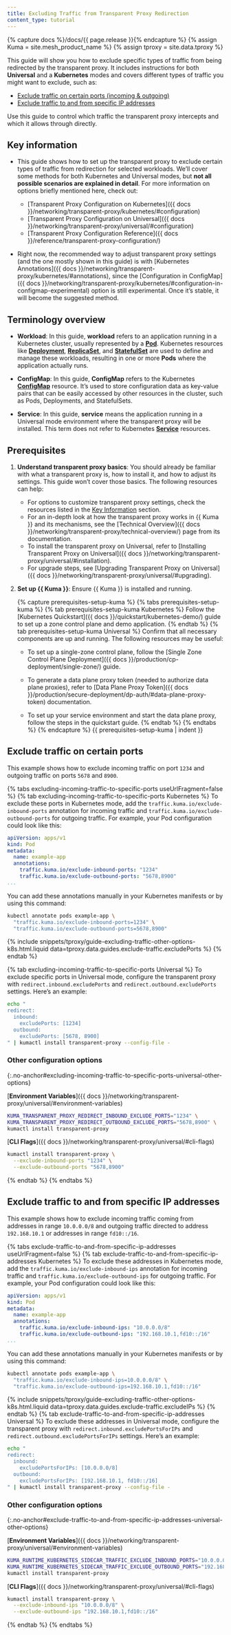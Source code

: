 ```yaml
---
title: Excluding Traffic from Transparent Proxy Redirection
content_type: tutorial
---
```


{% capture docs %}/docs/{{ page.release }}{% endcapture %}
{% assign Kuma = site.mesh_product_name %}
{% assign tproxy = site.data.tproxy %}

This guide will show you how to exclude specific types of traffic from being redirected by the transparent proxy. It includes instructions for both **Universal** and a **Kubernetes** modes and covers different types of traffic you might want to exclude, such as:

- [Exclude traffic on certain ports (incoming & outgoing)](#exclude-traffic-on-certain-ports)
- [Exclude traffic to and from specific IP addresses](#exclude-traffic-to-and-from-specific-ip-addresses)

Use this guide to control which traffic the transparent proxy intercepts and which it allows through directly.

## Key information

- This guide shows how to set up the transparent proxy to exclude certain types of traffic from redirection for selected workloads. We’ll cover some methods for both Kubernetes and Universal modes, but **not all possible scenarios are explained in detail**. For more information on options briefly mentioned here, check out:

  - [Transparent Proxy Configuration on Kubernetes]({{ docs }}/networking/transparent-proxy/kubernetes/#configuration)
  - [Transparent Proxy Configuration on Universal]({{ docs }}/networking/transparent-proxy/universal/#configuration)
  - [Transparent Proxy Configuration Reference]({{ docs }}/reference/transparent-proxy-configuration/)

- Right now, the recommended way to adjust transparent proxy settings (and the one mostly shown in this guide) is with [Kubernetes Annotations]({{ docs }}/networking/transparent-proxy/kubernetes/#annotations), since the [Configuration in ConfigMap]({{ docs }}/networking/transparent-proxy/kubernetes/#configuration-in-configmap-experimental) option is still experimental. Once it’s stable, it will become the suggested method.

## Terminology overview

- **Workload**: In this guide, **workload** refers to an application running in a Kubernetes cluster, usually represented by a [**Pod**](https://kubernetes.io/docs/concepts/workloads/pods/). Kubernetes resources like [**Deployment**](https://kubernetes.io/docs/concepts/workloads/controllers/deployment/), [**ReplicaSet**](https://kubernetes.io/docs/concepts/workloads/controllers/replicaset/), and [**StatefulSet**](https://kubernetes.io/docs/concepts/workloads/controllers/statefulset/) are used to define and manage these workloads, resulting in one or more **Pods** where the application actually runs.

- **ConfigMap**: In this guide, **ConfigMap** refers to the Kubernetes [**ConfigMap**](https://kubernetes.io/docs/concepts/configuration/configmap/) resource. It’s used to store configuration data as key-value pairs that can be easily accessed by other resources in the cluster, such as Pods, Deployments, and StatefulSets.

- **Service**: In this guide, **service** means the application running in a Universal mode environment where the transparent proxy will be installed. This term does not refer to Kubernetes [**Service**](https://kubernetes.io/docs/concepts/services-networking/service/) resources.

## Prerequisites

1. **Understand transparent proxy basics**: You should already be familiar with what a transparent proxy is, how to install it, and how to adjust its settings. This guide won’t cover those basics. The following resources can help:

   - For options to customize transparent proxy settings, check the resources listed in the [Key Information](#key-information) section.
   - For an in-depth look at how the transparent proxy works in {{ Kuma }} and its mechanisms, see the [Technical Overview]({{ docs }}/networking/transparent-proxy/technical-overview/) page from its documentation.
   - To install the transparent proxy on Universal, refer to [Installing Transparent Proxy on Universal]({{ docs }}/networking/transparent-proxy/universal/#installation).
   - For upgrade steps, see [Upgrading Transparent Proxy on Universal]({{ docs }}/networking/transparent-proxy/universal/#upgrading).

2. **Set up {{ Kuma }}**: Ensure {{ Kuma }} is installed and running.

   {% capture prerequisites-setup-kuma %}
   {% tabs prerequisites-setup-kuma %}
   {% tab prerequisites-setup-kuma Kubernetes %}
   Follow the [Kubernetes Quickstart]({{ docs }}/quickstart/kubernetes-demo/) guide to set up a zone control plane and demo application.
   {% endtab %}
   {% tab prerequisites-setup-kuma Universal %}
   Confirm that all necessary components are up and running. The following resources may be useful:

   - To set up a single-zone control plane, follow the [Single Zone Control Plane Deployment]({{ docs }}/production/cp-deployment/single-zone/) guide.

   - To generate a data plane proxy token (needed to authorize data plane proxies), refer to [Data Plane Proxy Token]({{ docs }}/production/secure-deployment/dp-auth/#data-plane-proxy-token) documentation.

   - To set up your service environment and start the data plane proxy, follow the steps in the quickstart guide.
    {% endtab %}
    {% endtabs %}
    {% endcapture %}
    {{ prerequisites-setup-kuma | indent }}

## Exclude traffic on certain ports

This example shows how to exclude incoming traffic on port `1234` and outgoing traffic on ports `5678` and `8900`.

{% tabs excluding-incoming-traffic-to-specific-ports useUrlFragment=false %}
{% tab excluding-incoming-traffic-to-specific-ports Kubernetes %}
To exclude these ports in Kubernetes mode, add the `traffic.kuma.io/exclude-inbound-ports` annotation for incoming traffic and `traffic.kuma.io/exclude-outbound-ports` for outgoing traffic. For example, your Pod configuration could look like this:

```yaml
apiVersion: apps/v1
kind: Pod
metadata:
  name: example-app
  annotations:
    traffic.kuma.io/exclude-inbound-ports: "1234"
    traffic.kuma.io/exclude-outbound-ports: "5678,8900"
...
```

You can add these annotations manually in your Kubernetes manifests or by using this command:

```sh
kubectl annotate pods example-app \
  "traffic.kuma.io/exclude-inbound-ports=1234" \
  "traffic.kuma.io/exclude-outbound-ports=5678,8900"
```

{% include snippets/tproxy/guide-excluding-traffic-other-options-k8s.html.liquid data=tproxy.data.guides.exclude-traffic.excludePorts %}
{% endtab %}

{% tab excluding-incoming-traffic-to-specific-ports Universal %}
To exclude specific ports in Universal mode, configure the transparent proxy with `redirect.inbound.excludePorts` and `redirect.outbound.excludePorts` settings. Here’s an example:

```sh
echo "
redirect:
  inbound:
    excludePorts: [1234]
  outbound:
    excludePorts: [5678, 8900]
" | kumactl install transparent-proxy --config-file -
```

### Other configuration options
{:.no-anchor#excluding-incoming-traffic-to-specific-ports-universal-other-options}

[**Environment Variables**]({{ docs }}/networking/transparent-proxy/universal/#environment-variables)

```sh
KUMA_TRANSPARENT_PROXY_REDIRECT_INBOUND_EXCLUDE_PORTS="1234" \
KUMA_TRANSPARENT_PROXY_REDIRECT_OUTBOUND_EXCLUDE_PORTS="5678,8900" \
kumactl install transparent-proxy
```

[**CLI Flags**]({{ docs }}/networking/transparent-proxy/universal/#cli-flags)

```sh
kumactl install transparent-proxy \
  --exclude-inbound-ports "1234" \
  --exclude-outbound-ports "5678,8900"
````
{% endtab %}
{% endtabs %}

## Exclude traffic to and from specific IP addresses

This example shows how to exclude incoming traffic coming from addresses in range `10.0.0.0/8` and outgoing traffic directed to address `192.168.10.1` or addresses in range `fd10::/16`.

{% tabs exclude-traffic-to-and-from-specific-ip-addresses useUrlFragment=false %}
{% tab exclude-traffic-to-and-from-specific-ip-addresses Kubernetes %}
To exclude these addresses in Kubernetes mode, add the `traffic.kuma.io/exclude-inbound-ips` annotation for incoming traffic and `traffic.kuma.io/exclude-outbound-ips` for outgoing traffic. For example, your Pod configuration could look like this:

```yaml
apiVersion: apps/v1
kind: Pod
metadata:
  name: example-app
  annotations:
    traffic.kuma.io/exclude-inbound-ips: "10.0.0.0/8"
    traffic.kuma.io/exclude-outbound-ips: "192.168.10.1,fd10::/16"
...
```

You can add these annotations manually in your Kubernetes manifests or by using this command:

```sh
kubectl annotate pods example-app \
  "traffic.kuma.io/exclude-inbound-ips=10.0.0.0/8" \
  "traffic.kuma.io/exclude-outbound-ips=192.168.10.1,fd10::/16"
```

{% include snippets/tproxy/guide-excluding-traffic-other-options-k8s.html.liquid data=tproxy.data.guides.exclude-traffic.excludeIPs %}
{% endtab %}
{% tab exclude-traffic-to-and-from-specific-ip-addresses Universal %}
To exclude these addresses in Universal mode, configure the transparent proxy with `redirect.inbound.excludePortsForIPs` and `redirect.outbound.excludePortsForIPs` settings. Here’s an example:

```sh
echo "
redirect:
  inbound:
    excludePortsForIPs: [10.0.0.0/8]
  outbound:
    excludePortsForIPs: [192.168.10.1, fd10::/16]
" | kumactl install transparent-proxy --config-file -
```

### Other configuration options
{:.no-anchor#exclude-traffic-to-and-from-specific-ip-addresses-universal-other-options}

[**Environment Variables**]({{ docs }}/networking/transparent-proxy/universal/#environment-variables)

```sh
KUMA_RUNTIME_KUBERNETES_SIDECAR_TRAFFIC_EXCLUDE_INBOUND_PORTS="10.0.0.0/8" \
KUMA_RUNTIME_KUBERNETES_SIDECAR_TRAFFIC_EXCLUDE_OUTBOUND_PORTS="192.168.10.1,fd10::/16" \
kumactl install transparent-proxy
```

[**CLI Flags**]({{ docs }}/networking/transparent-proxy/universal/#cli-flags)

```sh
kumactl install transparent-proxy \
  --exclude-inbound-ips "10.0.0.0/8" \
  --exclude-outbound-ips "192.168.10.1,fd10::/16"
````
{% endtab %}
{% endtabs %}
